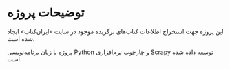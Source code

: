 # توضیحات پروژه

این پروژه جهت استخراج اطلاعات کتاب‌های برگزیده موجود در سایت «ایران‌کتاب»
ایجاد شده است.

پروژه با زبان برنامه‌نویسی Python و چارچوب نرم‌افزاری Scrapy توسعه داده شده است.
